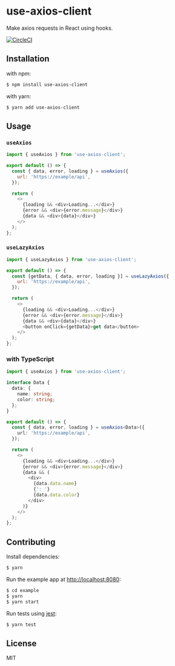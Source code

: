 # use-axios-client

Make axios requests in React using hooks.

[![CircleCI](https://circleci.com/gh/angelle-sw/use-axios-client.svg?style=shield)](https://circleci.com/gh/angelle-sw/use-axios-client)

## Installation

with npm:

```sh
$ npm install use-axios-client
```

with yarn:

```sh
$ yarn add use-axios-client
```

## Usage

### `useAxios`

```js
import { useAxios } from 'use-axios-client';

export default () => {
  const { data, error, loading } = useAxios({
    url: 'https://example/api',
  });

  return (
    <>
      {loading && <div>Loading...</div>}
      {error && <div>{error.message}</div>}
      {data && <div>{data}</div>}
    </>
  );
};
```

### `useLazyAxios`

```js
import { useLazyAxios } from 'use-axios-client';

export default () => {
  const [getData, { data, error, loading }] = useLazyAxios({
    url: 'https://example/api',
  });

  return (
    <>
      {loading && <div>Loading...</div>}
      {error && <div>{error.message}</div>}
      {data && <div>{data}</div>}
      <button onClick={getData}>get data</button>
    </>
  );
};
```

### with TypeScript

```ts
import { useAxios } from 'use-axios-client';

interface Data {
  data: {
    name: string;
    color: string;
  };
}

export default () => {
  const { data, error, loading } = useAxios<Data>({
    url: 'https://example/api',
  });

  return (
    <>
      {loading && <div>Loading...</div>}
      {error && <div>{error.message}</div>}
      {data && (
        <div>
          {data.data.name}
          {': '}
          {data.data.color}
        </div>
      )}
    </>
  );
};
```

## Contributing

Install dependencies:

```sh
$ yarn
```

Run the example app at [http://localhost:8080](http://localhost:8080):

```sh
$ cd example
$ yarn
$ yarn start
```

Run tests using [jest](https://github.com/facebook/jest):

```sh
$ yarn test
```

## License

MIT
